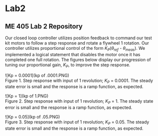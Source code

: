 # Lab2
## ME 405 Lab 2 Repository

Our closed loop controller utilizes position feedback to command our test kit motors
to follow a step response and rotate a flywheel 1 rotation. Our controller utilizes proportional control of the form
*K<sub>P</sub>*(*&theta;<sub>ref</sub>* - *&theta;<sub>meas</sub>*). We implemented a logical statement that disables the
motor once it has completed one full rotation. The figures below display our progression
of tuning our proportional gain, *K<sub>P</sub>*, to improve the step response.


![Kp = 0.0001](kp of .0001.PNG)
<br>
Figure 1. Step response with input of 1 revolution; *K<sub>P</sub>* = 0.0001. The steady state 
error is small and the response is a ramp function, as expected.

![Kp = 1](kp of 1.PNG)
<br>
Figure 2. Step response with input of 1 revolution; *K<sub>P</sub>* = 1. The steady state 
error is small and the response is a ramp function, as expected.

![Kp = 0.05](kp of .05.PNG)
<br>
Figure 3. Step response with input of 1 revolution; *K<sub>P</sub>* = 0.05. The steady state 
error is small and the response is a ramp function, as expected.